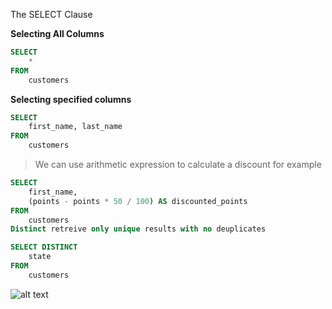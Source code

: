 The SELECT Clause

**Selecting All Columns**

```sql
SELECT 
    *
FROM
    customers
```

**Selecting specified columns**

```sql
SELECT 
    first_name, last_name
FROM
    customers
```
 
> We can use arithmetic expression to calculate a discount for example


```sql
SELECT 
    first_name,
    (points - points * 50 / 100) AS discounted_points
FROM
    customers
Distinct retreive only unique results with no deuplicates  

SELECT DISTINCT
    state
FROM
    customers
```

![alt text](image-2.png)